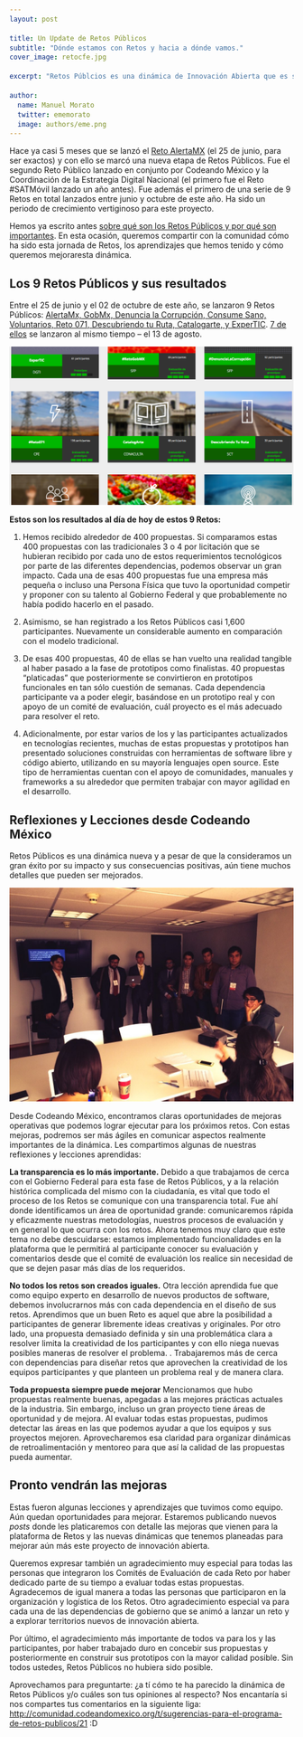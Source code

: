 ```yaml
---
layout: post

title: Un Update de Retos Públicos
subtitle: "Dónde estamos con Retos y hacia a dónde vamos."
cover_image: retocfe.jpg

excerpt: "Retos Públcios es una dinámica de Innovación Abierta que es sumamente importante para cambiar la manera en la que Gobierno compra software y tecnología, y así hacerla más abierta, accesible, eficiente y funcional."

author:
  name: Manuel Morato
  twitter: ememorato
  image: authors/eme.png
---
```


Hace ya casi 5 meses que se lanzó  el [Reto AlertaMX](http://retos.datos.gob.mx/organizaciones/3/retos/1-reto-alerta-mx) (el 25 de junio, para ser exactos) y con ello se marcó  una nueva etapa de Retos Públicos. Fue el segundo Reto Público lanzado en conjunto por Codeando México y la Coordinación de la Estrategia Digital Nacional (el primero fue el Reto #SATMóvil lanzado un año antes). Fue además el primero de una serie de 9 Retos en total lanzados entre junio y octubre de este año. Ha sido un periodo de crecimiento vertiginoso para este proyecto.

Hemos ya escrito antes [sobre qué  son los Retos Públicos y por qué  son importantes](http://blog.codeandomexico.org/2014/08/11/retos-de-gobierno-para-la-banda/). En esta ocasión, queremos compartir con la comunidad cómo ha sido esta jornada de Retos, los aprendizajes que hemos tenido y cómo queremos mejoraresta dinámica.

## Los 9 Retos Públicos y sus resultados
	
Entre el 25 de junio y el 02 de octubre de este año, se lanzaron 9 Retos Públicos: [AlertaMx, GobMx, Denuncia la Corrupción, Consume Sano, Voluntarios, Reto 071, Descubriendo tu Ruta, Catalogarte, y ExperTIC](http://retos.datos.gob.mx). [7 de ellos](http://blog.codeandomexico.org/2014/08/13/Listos-los-retos-de-gobierno-para-la-banda/) se lanzaron al mismo tiempo – el 13 de agosto. 

![](/images/retos2.png)

**Estos son los resultados al día de hoy de estos 9 Retos:**

1. Hemos recibido alrededor de 400 propuestas. Si comparamos estas 400 propuestas con las tradicionales 3 o 4 por licitación que se hubieran recibido por cada uno de estos requerimientos tecnológicos por parte de las diferentes dependencias, podemos observar un gran impacto. Cada una de esas 400 propuestas fue una empresa más pequeña o incluso una Persona Física que tuvo la oportunidad competir y proponer con su talento  al Gobierno Federal y que probablemente no había podido hacerlo en el pasado.

2. Asimismo, se han registrado a los Retos Públicos casi 1,600 participantes. Nuevamente un considerable aumento en comparación con el modelo tradicional.

3. De esas 400 propuestas, 40 de ellas se han vuelto una realidad tangible al haber pasado a la fase de prototipos como finalistas. 40 propuestas “platicadas” que posteriormente se convirtieron en prototipos funcionales en tan sólo cuestión de semanas. Cada dependencia participante va a poder elegir, basándose en un prototipo real y con apoyo de un comité de evaluación, cuál proyecto es el más adecuado para resolver el reto.

4. Adicionalmente, por estar varios de los y las participantes actualizados en tecnologías recientes, muchas de estas propuestas y prototipos han presentado soluciones construidas con herramientas de software libre y código abierto, utilizando en su mayoría lenguajes open source. Este tipo de herramientas cuentan con el apoyo de comunidades, manuales y frameworks a su alrededor que permiten trabajar con mayor agilidad en el desarrollo.

## Reflexiones y Lecciones desde Codeando México

Retos Públicos es una dinámica nueva y a pesar de que la consideramos un gran éxito por su impacto y sus consecuencias positivas, aún tiene muchos detalles que pueden ser mejorados.

![](/images/retos3.jpg)

Desde Codeando México, encontramos claras oportunidades de mejoras operativas que podemos lograr ejecutar para los próximos retos. Con estas mejoras, podremos ser más ágiles en comunicar  aspectos realmente importantes de la dinámica. Les compartimos algunas de nuestras reflexiones y lecciones aprendidas:

**La transparencia es lo más importante.** Debido a que trabajamos de cerca con el Gobierno Federal para esta fase de Retos Públicos, y a la relación histórica complicada del mismo con la ciudadanía, es vital que todo el proceso de los Retos se comunique con una transparencia total. Fue ahí donde identificamos un área de oportunidad grande: comunicaremos rápida y eficazmente nuestras metodologías, nuestros procesos de evaluación y en general lo que ocurra con los retos. Ahora tenemos muy claro que este tema no debe descuidarse: estamos implementado funcionalidades en la plataforma que le permitirá al participante conocer su evaluación y comentarios desde que el comité de evaluación los realice sin necesidad de que se dejen pasar más días de los requeridos.

**No todos los retos son creados iguales.** Otra lección aprendida fue que como equipo experto en desarrollo de nuevos productos de software, debemos involucrarnos más con cada dependencia en el diseño de sus retos. Aprendimos que un buen Reto es aquel que abre la posibilidad a participantes de generar libremente ideas creativas y originales. Por otro lado, una propuesta demasiado definida y sin una problemática clara a resolver  limita la creatividad de los participantes y con ello niega nuevas posibles maneras de resolver el problema. . Trabajaremos  más de cerca con dependencias para diseñar retos que aprovechen la creatividad de los equipos participantes y que planteen un problema real y de manera clara.

**Toda propuesta siempre puede mejorar** Mencionamos que hubo propuestas realmente buenas, apegadas a las mejores prácticas actuales de la industria. Sin embargo, incluso un gran proyecto tiene áreas de oportunidad y de mejora. Al evaluar todas estas propuestas, pudimos detectar las áreas en las que podemos ayudar a que los equipos y sus proyectos mejoren.  Aprovecharemos  esa claridad para organizar dinámicas de retroalimentación y mentoreo para que así la calidad de las propuestas pueda aumentar.

## Pronto vendrán las mejoras

Estas fueron algunas lecciones y aprendizajes que tuvimos como equipo. Aún quedan oportunidades para mejorar. Estaremos publicando nuevos _posts_ donde les platicaremos con detalle las mejoras que vienen para la plataforma de Retos y las nuevas dinámicas que tenemos planeadas para mejorar aún más este proyecto de innovación abierta.

Queremos expresar también un agradecimiento muy especial para todas las personas que integraron los Comités de Evaluación de cada Reto por haber dedicado parte de su tiempo a evaluar todas estas propuestas. Agradecemos de igual manera a todas las personas que participaron en la organización y logística de los Retos. Otro agradecimiento especial va para cada una de las dependencias de gobierno que se animó a lanzar un reto y a explorar territorios nuevos de innovación abierta. 

Por último, el agradecimiento más importante de todos va para los y las participantes, por haber trabajado duro en concebir sus propuestas y posteriormente en construir sus prototipos con la mayor calidad posible. Sin todos ustedes, Retos Públicos no hubiera sido posible.

Aprovechamos para preguntarte: ¿a tí cómo te ha parecido la dinámica de Retos Públicos y/o cuáles son tus opiniones al respecto? Nos encantaría si nos compartes tus comentarios en la siguiente liga: http://comunidad.codeandomexico.org/t/sugerencias-para-el-programa-de-retos-publicos/21 :D